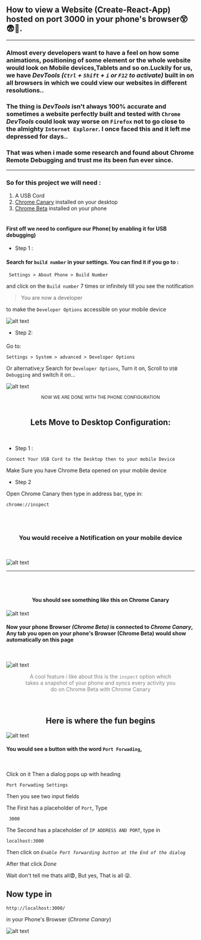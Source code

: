 ## How to view a Website (Create-React-App) hosted on port 3000 in your phone's browser😲😨🥶.

---

### Almost every developers want to have a feel on how some animations, positioning of some element or the whole website would look on Mobile devices,Tablets and so on.Luckily for us, we have _DevTools_ _(`Ctrl` + `Shift` + `i` or `F12` to activate)_ built in on all browsers in which we could view our websites in different resolutions..

### The thing is _DevTools_ isn't always 100% accurate and sometimes a website perfectly built and tested with `Chrome` _DevTools_ could look way worse on `Firefox` not to go close to the almighty `Internet Explorer`. I once faced this and it left me depressed for days..

### That was when i made some research and found about Chrome Remote Debugging and trust me its been fun ever since.

---

### **So for this project we will need :**

1. A USB Cord
1. [Chrome Canary](https://google-chrome-canary.en.softonic.com/ 'Install Chrome Canary from Softonic')
   installed on your desktop
1. [Chrome Beta](https://play.google.com/store/apps/details?id=com.chrome.beta 'Install Chrome Beta on YOur Laptop')
   installed on your phone <br> <br>

#### First off we need to configure our Phone( by enabling it for USB debugging)

- Step 1 :

#### Search for `build number` in your settings. You can find it if you go to :

```
 Settings > About Phone > Build Number
```

and click on the `Build number` 7 times or infinitely till you see the
notification

> You are now a developer

to make the `Developer Options` accessible on your mobile device

![alt text](FotoJet.png 'Steps to getting  developer options accessible on your phone')

- Step 2:

####

Go to:

```
Settings > System > advanced > Developer Options
```

Or alternative;y Search for `Developer Options`, Turn it on, Scroll to
`USB Debugging` and switch it on...

![alt text](devOptions1.png 'Switching on Developer Options')

<div align="center">
  <small> NOW WE ARE DONE WITH THE PHONE CONFIGURATION 
  </small>
</div>

<br>

<div align="center">
  <h2>
Lets Move to Desktop Configuration:
  </h2>
</div>
<br>

- Step 1 :

```
Connect Your USB Cord to the Desktop then to your mobile Device
```

<p>
Make Sure you have Chrome Beta opened on your mobile device

</p>

- Step 2

Open Chrome Canary then type in address bar, type in:

```
chrome://inspect
```

<br>
<br>
<h3 align ="center">
You would receive a Notification
on your mobile device
</h3>

<br>

![alt text](Capture3.png 'Accept USb Debugging Options')

---

<br>

<br>
<h4 align ="center">You should see something like this on Chrome Canary</h4>

![alt text](Capture4.png 'Chrome Canary View')

#### Now your phone Browser _(Chrome Beta)_ is connected to _Chrome Canary_, Any tab you open on your phone's Browser (Chrome Beta) would show automatically on this page

<br>

![alt text](snapshot.png 'Snapshot of your screen on Chrome Canary')

<p style ="color:gray; text-align:center; font-size:14px; width:80%; margin:auto;">
 A cool feature i like about this is the
 <code>inspect</code> option which takes a snapshot
of your phone and syncs every activity you do on Chrome Beta with Chrome Canary
</p>
<br>
<br>
<h2 align ="center">
Here is where the fun begins</h2>

![alt text](PortGrid.jpg 'Snapshot of your screen on Chrome Canary')

#### You would see a button with the word `Port Forwading`,

<br>

Click on it Then a dialog pops up with heading

```
Port Forwading Settings
```

Then you see two input fields

The First has a placeholder of `Port`, Type

```
 3000
```

The Second has a placeholder of `IP ADDRESS AND PORT`, type in

```
localhost:3000
```

Then click on _`Enable Port forwarding button at the End of the dialog`_

After that click _Done_

Wait don't tell me thats all😨, But yes, That is all 😜.

## Now type in

```
http://localhost:3000/
```

in your Phone's Browser (_Chrome Canary_)

![alt text](screen.gif 'Snapshot Of Localhost on browser')
